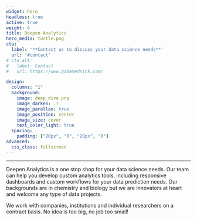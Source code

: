 ```yaml
---
widget: hero
headless: true
active: true
weight: 6
title: Deepen Analytics
hero_media: turtle.png
cta:
  label: '**Contact us to discuss your data science needs**'
  url: '#contact'
# cta_alt:
#   label: Contact
#   url: https://www.gabemednick.com/

design:
  columns: "1"
  background:
    image: deep_dive.png
    image_darken: .7
    image_parallax: true
    image_position: center
    image_size: cover
    text_color_light: true
  spacing:
    padding: ["20px", "0", "20px", "0"]
advanced:
  css_class: fullscreen
---
```


****

Deepen Analytics is a one stop shop for your data science needs. Our team can help you develop custom analytics tools, including responsive dashboards and custom workflows for your data prediction needs. Our backgrounds are in chemistry and biology but we are innovators at heart and welcome any type of data projects. 

We work with companies, institutions and individual researchers on a contract basis. No idea is too big, no job too small! 






